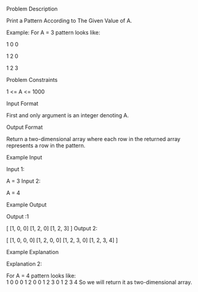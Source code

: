 Problem Description

Print a Pattern According to The Given Value of A.

Example: For A = 3 pattern looks like:

1 0 0

1 2 0

1 2 3



Problem Constraints

1 <= A <= 1000


Input Format

First and only argument is an integer denoting A.



Output Format

Return a two-dimensional array where each row in the returned array represents a row in the pattern.



Example Input

Input 1:

 A = 3
Input 2:

 A = 4


Example Output

Output :1

 [ 
   [1, 0, 0]
   [1, 2, 0]
   [1, 2, 3]
 ]
Output 2:

 [ 
   [1, 0, 0, 0]
   [1, 2, 0, 0]
   [1, 2, 3, 0]
   [1, 2, 3, 4]
 ]


Example Explanation

Explanation 2:

 
 For A = 4 pattern looks like:  
                             1 0 0 0
                             1 2 0 0
                             1 2 3 0
                             1 2 3 4
 So we will return it as two-dimensional array. 

